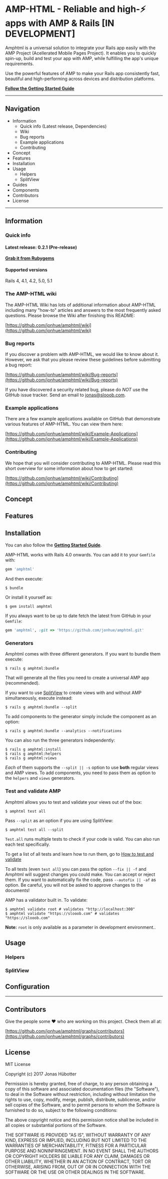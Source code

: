 # AMP-HTML - Reliable and high-:zap: apps with AMP & Rails [IN DEVELOPMENT]

Amphtml is a universal solution to integrate your Rails app easily with the AMP Project (Acellerated Mobile Pages Project). It enables you to quickly spin-up, build and test your app with AMP, while fulfilling the app's unique requirements.

Use the powerful features of AMP to make your Rails app consistently fast, beautiful and high-performing across devices and distribution platforms.

[**Follow the Getting Started Guide**](https://github.com/jonhue/amphtml/wiki/Getting-started)

---

## Navigation

* Information
    * Quick info (Latest release, Dependencies)
    * Wiki
    * Bug reports
    * Example applications
    * Contributing
* Concept
* Features
* Installation
* Usage
    * Helpers
    * SplitView
* Guides
* Components
* Contributors
* License

---

## Information

### Quick info

#### Latest release: 0.2.1 (Pre-release)

[**Grab it from Rubygems**](https://rubygems.org/gems/amphtml)

#### Supported versions

Rails 4, 4.1, 4.2, 5.0, 5.1

### The AMP-HTML wiki

The AMP-HTML Wiki has lots of additional information about AMP-HTML including many "how-to" articles and answers to the most frequently asked questions. Please browse the Wiki after finishing this README:

[https://github.com/jonhue/amphtml/wiki](https://github.com/jonhue/amphtml/wiki)

### Bug reports

If you discover a problem with AMP-HTML, we would like to know about it. However, we ask that you please review these guidelines before submitting a bug report:

[https://github.com/jonhue/amphtml/wiki/Bug-reports](https://github.com/jonhue/amphtml/wiki/Bug-reports)

If you have discovered a security related bug, please do *NOT* use the GitHub issue tracker. Send an email to [jonas@slooob.com](mailto:jonas@slooob.com).

### Example applications

There are a few example applications available on GitHub that demonstrate various features of AMP-HTML. You can view them here:

[https://github.com/jonhue/amphtml/wiki/Example-Applications](https://github.com/jonhue/amphtml/wiki/Example-Applications)

### Contributing

We hope that you will consider contributing to AMP-HTML. Please read this short overview for some information about how to get started:

[https://github.com/jonhue/amphtml/wiki/Contributing](https://github.com/jonhue/amphtml/wiki/Contributing)

## Concept

## Features

## Installation

You can also follow the [**Getting Started Guide**](https://github.com/jonhue/amphtml/wiki/Getting-started).

AMP-HTML works with Rails 4.0 onwards. You can add it to your `Gemfile` with:

```ruby
gem 'amphtml'
```

And then execute:

    $ bundle

Or install it yourself as:

    $ gem install amphtml

If you always want to be up to date fetch the latest from GitHub in your `Gemfile`:

```ruby
gem 'amphtml', :git => 'https://github.com/jonhue/amphtml.git'
```

### Generators

Amphtml comes with three different generators. If you want to bundle them execute:

    $ rails g amphtml:bundle

That will generate all the files you need to create a universal AMP app (recommended).

If you want to use [SplitView](https://github.com/jonhue/amphtml/wiki/SplitView) to create views with and without AMP simultaneously, execute instead:

    $ rails g amphtml:bundle --split

To add components to the generator simply include the component as an option:

    $ rails g amphtml:bundle --analytics --notifications

You can also run the three generators independently:

    $ rails g amphtml:install
    $ rails g amphtml:helpers
    $ rails g amphtml:views

*Each* of them supports the `--split || -s` option to use **both** regular views and AMP views.
To add components, you need to pass them as option to the `helpers` and `views` generators.

### Test and validate AMP

Amphtml allows you to test and validate your views out of the box:

    $ amphtml test all

Pass `--split` as an option if you are using SplitView:

    $ amphtml test all --split

`Test.all` runs multiple tests to check if your code is valid. You can also run each test specifically.

To get a list of all tests and learn how to run them, go to [How to test and validate](https://github.com/jonhue/amphtml/wiki/How-to-test-and-validate)

To all tests (even `test all`) you can pass the option `--fix || -f` and Amphtml will suggest changes you could make. You can accept or reject them.
If you want to automatically fix the code, pass `--autofix || -af` as option. Be careful, you will not be asked to approve changes to the documents!

AMP has a validator built in. To validate:

    $ amphtml validate root # validates "http://localhost:300"
    $ amphtml validate "https://slooob.com" # validates "https://slooob.com"

**Note:** `root` is only available as a parameter in development environment..

## Usage

### Helpers

### SplitView

## Configuration

---

## Contributors

Give the people some :heart: who are working on this project. Check them all at:

[https://github.com/jonhue/amphtml/graphs/contributors](https://github.com/jonhue/amphtml/graphs/contributors)

## License

MIT License

Copyright (c) 2017 Jonas Hübotter

Permission is hereby granted, free of charge, to any person obtaining a copy
of this software and associated documentation files (the "Software"), to deal
in the Software without restriction, including without limitation the rights
to use, copy, modify, merge, publish, distribute, sublicense, and/or sell
copies of the Software, and to permit persons to whom the Software is
furnished to do so, subject to the following conditions:

The above copyright notice and this permission notice shall be included in all
copies or substantial portions of the Software.

THE SOFTWARE IS PROVIDED "AS IS", WITHOUT WARRANTY OF ANY KIND, EXPRESS OR
IMPLIED, INCLUDING BUT NOT LIMITED TO THE WARRANTIES OF MERCHANTABILITY,
FITNESS FOR A PARTICULAR PURPOSE AND NONINFRINGEMENT. IN NO EVENT SHALL THE
AUTHORS OR COPYRIGHT HOLDERS BE LIABLE FOR ANY CLAIM, DAMAGES OR OTHER
LIABILITY, WHETHER IN AN ACTION OF CONTRACT, TORT OR OTHERWISE, ARISING FROM,
OUT OF OR IN CONNECTION WITH THE SOFTWARE OR THE USE OR OTHER DEALINGS IN THE
SOFTWARE.
